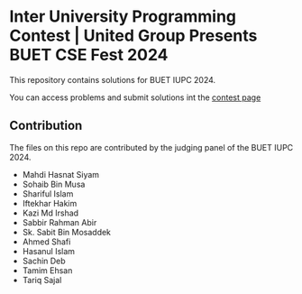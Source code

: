 # Inter University Programming Contest | United Group Presents BUET CSE Fest 2024

This repository contains solutions for BUET IUPC 2024.

You can access problems and submit solutions int the [contest page](https://toph.co/c/inter-university-buet-cse-fest-2024)

## Contribution
The files on this repo are contributed by the judging panel of the BUET IUPC 2024.

- Mahdi Hasnat Siyam
- Sohaib Bin Musa
- Shariful Islam
- Iftekhar Hakim
- Kazi Md Irshad
- Sabbir Rahman Abir
- Sk. Sabit Bin Mosaddek
- Ahmed Shafi
- Hasanul Islam
- Sachin Deb
- Tamim Ehsan
- Tariq Sajal
